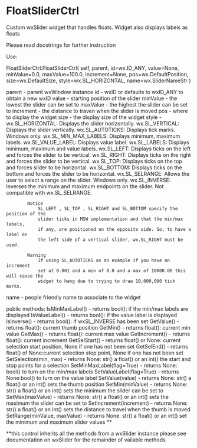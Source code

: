 # FloatSliderCtrl
Custom wxSlider widget that handles floats. Widget also displays labels as floats

Please read docstrings for further instruction

Use:

FloatSliderCtrl.FloatSliderCtrl(
    self,
    parent,
    id=wx.ID_ANY,
    value=None,
    minValue=0.0,
    maxValue=100.0,
    increment=None,
    pos=wx.DefaultPosition,
    size=wx.DefaultSize,
    style=wx.SL_HORIZONTAL,
    name=wx.SliderNameStr
)

parent    - parent wxWindow instance
id        - wxID or defaults to wxID_ANY to obtain a new wxID
value     - starting position of the slider
minValue  - the lowest the slider can be set to
maxValue  - the highest the slider can be set to
increment - the distance to traven when the slider is moved
pos       - where to display the widget
size      - the display size of the widget
style     - wx.SL_HORIZONTAL: Displays the slider horizontally.
            wx.SL_VERTICAL: Displays the slider vertically.
            wx.SL_AUTOTICKS: Displays tick marks. Windows only.
            wx.SL_MIN_MAX_LABELS: Displays minimum, maximum labels.
            wx.SL_VALUE_LABEL: Displays value label.
            wx.SL_LABELS: Displays minimum, maximum and value labels.
            wx.SL_LEFT: Displays ticks on the left and forces the slider to be vertical.
            wx.SL_RIGHT: Displays ticks on the right and forces the slider to be vertical.
            wx.SL_TOP: Displays ticks on the top and forces slider to be horizontal.
            wx.SL_BOTTOM: Displays ticks on the bottom and forces the slider to be horizontal.
            wx.SL_SELRANGE: Allows the user to select a range on the slider. Windows only.
            wx.SL_INVERSE: Inverses the minimum and maximum endpoints on the slider.
                           Not compatible with wx.SL_SELRANGE.

            Notice
                SL_LEFT , SL_TOP , SL_RIGHT and SL_BOTTOM specify the position of the
                slider ticks in MSW implementation and that the min/max labels,
                if any, are positioned on the opposite side. So, to have a label on
                the left side of a vertical slider, wx.SL_RIGHT must be used.

            Warning
                If using SL_AUTOTICKS as an example if you have an increment
                set at 0.001 and a min of 0.0 and a max of 10000.00 this will cause the
                widget to hang due to trying to draw 10,000,000 tick marks.
name      - people friendly name to associate to the widget


public methods:
  IsMinMaxLabel() - returns bool(): if the min/max labels are displayed
  IsValueLabel() - returns bool(): if the value label is displayed
  IsInverse() - returns bool(): if wxSL_INVERSE has been set
  GetValue() - returns float(): current thumb position
  GetMin() - returns float(): current min value
  GetMax() - returns float(): current max value
  GetIncrement() - returns float(): current increment
  GetSelStart() - returns float() or None: current selection start position, None if one has not been set
  GetSelEnd() - returns float() of None:current selection stop point, None if one has not been set
  SetSelection(min, max) - returns None: str() a float() or an int() the start and stop points for a selection
  SetMinMaxLabel(flag=True) - returns None: bool() to turn on the min/max labels
  SetValueLabel(flag=True) - returns None:bool() to turn on the value label
  SetValue(value) - returns None:  str() a float() or an int() sets the thumb position
  SetMin(minValue) - returns None: str() a float() or an int() sets the minimum the slider can be set to
  SetMax(maxValue) - returns None: str() a float() or an int() sets the maximum the slider can be set to
  SetIncrement(increment) - returns None: str() a float() or an int() sets the distance to travel when the thumb is moved
  SetRange(minValue, maxValue) - returns None: str() a float() or an int() set the minimum and maximum slider values
  **


**this control inherits all the methods from a wxSlider instance please see documentation on wxSlider for the remainder of vailable methods
